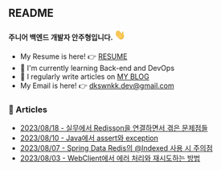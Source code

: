 
## README

#### 주니어 백엔드 개발자 안주형입니다. <img src="https://raw.githubusercontent.com/ABSphreak/ABSphreak/master/gifs/Hi.gif" width="22">
- My Resume is here! 👉 [RESUME](https://dkswnkk.notion.site/fdffe98cbe714c818dc1b009cca9b5ed?pvs=4)
- 🌱 I'm currently learning Back-end and DevOps
- 📝 I regularly write articles on [MY BLOG](https://dkswnkk.tistory.com/)
- My Email is here! 👉  dkswnkk.dev@gmail.com

### 📖 Articles

- [2023/08/18 - 실무에서 Redisson을 연결하면서 겪은 문제점들](https://dkswnkk.tistory.com/711) <br/>
- [2023/08/10 - Java에서 assert와 exception](https://dkswnkk.tistory.com/710) <br/>
- [2023/08/07 - Spring Data Redis의 @Indexed 사용 시 주의점](https://dkswnkk.tistory.com/709) <br/>
- [2023/08/03 - WebClient에서 에러 처리와 재시도하는 방법](https://dkswnkk.tistory.com/708) <br/>
